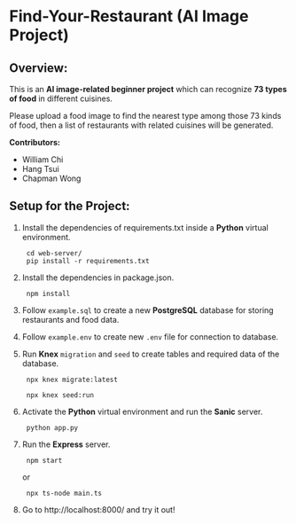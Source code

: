 # **Find-Your-Restaurant (AI Image Project)**

## **Overview:**

This is an **AI image-related beginner project** which can recognize **73 types of food** in different cuisines.

Please upload a food image to find the nearest type among those 73 kinds of food, then a list of restaurants with related cuisines will be generated.

**Contributors:**

-   William Chi
-   Hang Tsui
-   Chapman Wong

## **Setup for the Project:**

1. Install the dependencies of requirements.txt inside a **Python** virtual environment.
    
        cd web-server/
        pip install -r requirements.txt

2. Install the dependencies in package.json.
   
        npm install

3. Follow `example.sql` to create a new **PostgreSQL** database for storing restaurants and food data.

4. Follow `example.env` to create new `.env` file for connection to database.

5. Run **Knex** `migration` and `seed` to create tables and required data of the database.
   
        npx knex migrate:latest
    
        npx knex seed:run

6. Activate the **Python** virtual environment and run the **Sanic** server.
   
        python app.py

7. Run the **Express** server.
   
        npm start

    or

        npx ts-node main.ts
    
8. Go to http://localhost:8000/ and try it out!